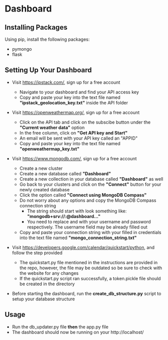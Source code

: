# Dashboard

## Installing Packages
Using pip, install the following packages:
* pymongo
* flask

## Setting Up Your Dashboard
* Visit https://ipstack.com/, sign up for a free account
  * Navigate to your dashboard and find  your API access key
  * Copy and paste your key into the text file named **"ipstack_geolocation_key.txt"** inside the API folder
* Visit https://openweathermap.org/, sign up for a free account
  * Click on the API tab and click on the subscibe button under the **"Current weather data"** option
  * In the free column, click on **"Get API key and Start"**
  * An email will be sent with your API key called an "APPID"
  * Copy and paste your key into the text file named **"openweathermap_key.txt"**
* Visit https://www.mongodb.com/, sign up for a free account
  * Create a new cluster
  * Create a new database called **"Dashboard"**
  * Create a new collection in your database called **"Dashboard"** as well
  * Go back to your clusters and click on the **"Connect"** button for your newly created database
  * Click the option called **"Connect using MongoDB Compass"**
  * Do not worry about any options and copy the MongoDB Compass connection string
    * The string should start with look something like: **"mongodb+srv://<username>:<password>@dashboard..."**
    * You need to replace <username> and <password> with your username and password respectively. The username field may be already filled out
  * Copy and paste your connection string with your filled in credentials into the text file named **"mongo_connection_string.txt"**

* Visit https://developers.google.com/calendar/quickstart/python, and follow the step provided
  * The quickstart.py file mentioned in the instructions are provided in the repo, however, the file may be outdated so be sure to check with the website for any changes
  * If the quickstart.py script ran successfully, a token.pickle file should be created in the directory
  
 * Before starting the dashboard, run the **create_db_structure.py** script to setup your database structure
 
## Usage
* Run the db_updater.py file **then** the app.py file
* The dashboard should now be running on your http://localhost/

